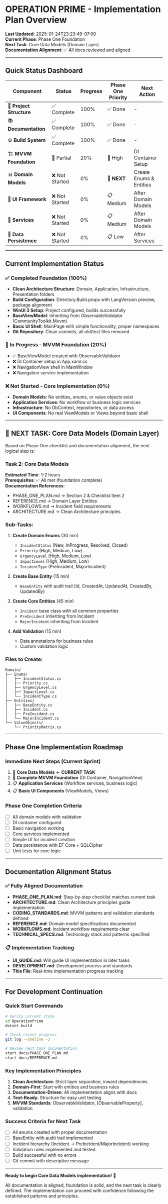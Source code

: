 # OPERATION PRIME - Implementation Plan Overview

**Last Updated**: 2025-01-24T23:23:49-07:00  
**Current Phase**: Phase One Foundation  
**Next Task**: Core Data Models (Domain Layer)  
**Documentation Alignment**: ✅ All docs reviewed and aligned

---

## Quick Status Dashboard

| Component | Status | Progress | Phase One Priority | Next Action |
|-----------|--------|----------|-------------------|-------------|
| 📁 **Project Structure** | ✅ Complete | 100% | ✅ Done | - |
| 📚 **Documentation** | ✅ Complete | 100% | ✅ Done | - |
| ⚙️ **Build System** | ✅ Complete | 100% | ✅ Done | - |
| 🏗️ **MVVM Foundation** | 🔄 Partial | 20% | 🎯 High | DI Container Setup |
| 📊 **Domain Models** | ❌ Not Started | 0% | 🎯 **NEXT** | Create Enums & Entities |
| 🎨 **UI Framework** | ❌ Not Started | 0% | 📋 Medium | After Domain Models |
| 🔧 **Services** | ❌ Not Started | 0% | 📋 Medium | After Domain Models |
| 💾 **Data Persistence** | ❌ Not Started | 0% | 📋 Low | After Services |

---

## Current Implementation Status

### ✅ **Completed Foundation (100%)**
- **Clean Architecture Structure**: Domain, Application, Infrastructure, Presentation folders
- **Build Configuration**: Directory.Build.props with LangVersion preview, package alignment
- **WinUI 3 Setup**: Project configured, builds successfully
- **BaseViewModel**: Inheriting from ObservableValidator (CommunityToolkit.Mvvm)
- **Basic UI Shell**: MainPage with simple functionality, proper namespaces
- **Git Repository**: Clean commits, all old/test files removed

### 🔄 **In Progress - MVVM Foundation (20%)**
- ✅ BaseViewModel created with ObservableValidator
- ❌ DI Container setup in App.xaml.cs
- ❌ NavigationView shell in MainWindow
- ❌ Navigation service implementation

### ❌ **Not Started - Core Implementation (0%)**
- **Domain Models**: No entities, enums, or value objects exist
- **Application Services**: No workflow or business logic services
- **Infrastructure**: No DbContext, repositories, or data access
- **UI Components**: No real ViewModels or Views beyond basic shell

---

## **🎯 NEXT TASK: Core Data Models (Domain Layer)**

Based on Phase One checklist and documentation alignment, the next logical step is:

### **Task 2: Core Data Models**
**Estimated Time**: 1-2 hours  
**Prerequisites**: ✅ All met (foundation complete)  
**Documentation References**: 
- PHASE_ONE_PLAN.md → Section 2 & Checklist Item 2
- REFERENCE.md → Domain Layer Entities
- WORKFLOWS.md → Incident field requirements
- ARCHITECTURE.md → Clean Architecture principles

### **Sub-Tasks**:
1. **Create Domain Enums** (30 min)
   - `IncidentStatus` (New, InProgress, Resolved, Closed)
   - `Priority` (High, Medium, Low) 
   - `UrgencyLevel` (High, Medium, Low)
   - `ImpactLevel` (High, Medium, Low)
   - `IncidentType` (PreIncident, MajorIncident)

2. **Create Base Entity** (15 min)
   - `BaseEntity` with audit trail (Id, CreatedAt, UpdatedAt, CreatedBy, UpdatedBy)

3. **Create Core Entities** (45 min)
   - `Incident` base class with all common properties
   - `PreIncident` inheriting from Incident
   - `MajorIncident` inheriting from Incident

4. **Add Validation** (15 min)
   - Data annotations for business rules
   - Custom validation logic

### **Files to Create**:
```
Domain/
├── Enums/
│   ├── IncidentStatus.cs
│   ├── Priority.cs
│   ├── UrgencyLevel.cs
│   ├── ImpactLevel.cs
│   └── IncidentType.cs
├── Entities/
│   ├── BaseEntity.cs
│   ├── Incident.cs
│   ├── PreIncident.cs
│   └── MajorIncident.cs
└── ValueObjects/
    └── PriorityMatrix.cs
```

---

## Phase One Implementation Roadmap

### **Immediate Next Steps (Current Sprint)**
1. 🎯 **Core Data Models** ← **CURRENT TASK**
2. 🔄 **Complete MVVM Foundation** (DI Container, NavigationView)
3. 📋 **Application Services** (Workflow services, business logic)
4. 📋 **Basic UI Components** (ViewModels, Views)

### **Phase One Completion Criteria**
- [ ] All domain models with validation
- [ ] DI container configured
- [ ] Basic navigation working
- [ ] Core services implemented
- [ ] Simple UI for incident creation
- [ ] Data persistence with EF Core + SQLCipher
- [ ] Unit tests for core logic

---

## Documentation Alignment Status

### ✅ **Fully Aligned Documentation**
- **PHASE_ONE_PLAN.md**: Step-by-step checklist matches current task
- **ARCHITECTURE.md**: Clean Architecture principles guide implementation
- **CODING_STANDARDS.md**: MVVM patterns and validation standards defined
- **REFERENCE.md**: Domain model specifications documented
- **WORKFLOWS.md**: Incident workflow requirements clear
- **TECHNICAL_SPECS.md**: Technology stack and patterns specified

### 📋 **Implementation Tracking**
- **UI_GUIDE.md**: Will guide UI implementation in later tasks
- **DEVELOPMENT.md**: Development process and standards
- **This File**: Real-time implementation progress tracking

---

## For Development Continuation

### **Quick Start Commands**
```bash
# Verify current state
cd OperationPrime
dotnet build

# Check recent progress  
git log --oneline -3

# Review next task documentation
start docs/PHASE_ONE_PLAN.md
start docs/REFERENCE.md
```

### **Key Implementation Principles**
1. **Clean Architecture**: Strict layer separation, inward dependencies
2. **Domain-First**: Start with entities and business rules
3. **Documentation-Driven**: All implementation aligns with docs
4. **Test-Ready**: Structure for easy unit testing
5. **MVVM Standards**: ObservableValidator, [ObservableProperty], validation

### **Success Criteria for Next Task**
- [ ] All enums created with proper documentation
- [ ] BaseEntity with audit trail implemented
- [ ] Incident hierarchy (Incident → PreIncident/MajorIncident) working
- [ ] Validation rules implemented and tested
- [ ] Build successful with no errors
- [ ] Git commit with descriptive message

---

**Ready to begin Core Data Models implementation!** 🚀

All documentation is aligned, foundation is solid, and the next task is clearly defined. The implementation can proceed with confidence following the established patterns and principles.

